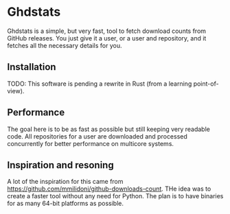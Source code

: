 # Ghdstats

Ghdstats is a simple, but very fast, tool to fetch download counts from GitHub releases.
You just give it a user, or a user and repository, and it fetches all the necessary details for you.

## Installation

TODO: This software is pending a rewrite in Rust (from a learning point-of-view).

## Performance

The goal here is to be as fast as possible but still keeping very readable code.
All repositories for a user are downloaded and processed concurrently for better performance on multicore systems.

## Inspiration and resoning

A lot of the inspiration for this came from https://github.com/mmilidoni/github-downloads-count.
THe idea was to create a faster tool without any need for Python. The plan is to have binaries for as
many 64-bit platforms as possible.
